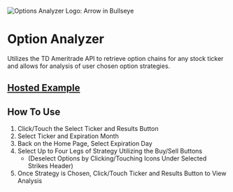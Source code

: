 ![Options Analyzer Logo: Arrow in Bullseye](https://github.com/NickForneris/option-analyzer/blob/main/public/OptionsAnalyzerSM.png)

# Option Analyzer

Utilizes the TD Ameritrade API to retrieve option chains for any stock ticker
and allows for analysis of user chosen option strategies. 

## [Hosted Example](https://nickforneris.github.io/option-analyzer/)

## How To Use
1. Click/Touch the Select Ticker and Results Button
2. Select Ticker and Expiration Month
3. Back on the Home Page, Select Expiration Day 
4. Select Up to Four Legs of Strategy Utilizing the Buy/Sell Buttons 
   - (Deselect Options by Clicking/Touching Icons Under Selected Strikes Header)
6. Once Strategy is Chosen, Click/Touch Ticker and Results Button to View Analysis



